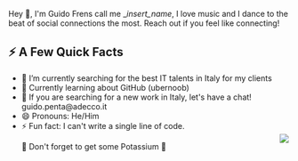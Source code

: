 Hey 👋, I'm Guido
Frens call me __insert_name_, I love music and I dance to the beat of social connections the most. Reach out if you feel like connecting!





  <h2> ⚡️ A Few Quick Facts</h2>

<ul>
<li>🔭 I’m currently searching for the best IT talents in Italy for my clients</li>

<li>🌱 Currently learning about GitHub (ubernoob)</li>

<li>💬 If you are searching for a new work in Italy, let's have a chat! guido.penta@adecco.it</li>

<li>😄 Pronouns: He/Him</li>

<li>⚡ Fun fact: I can't write a single line of code.</li>

<img align="right" src="https://media1.giphy.com/media/13HgwGsXF0aiGY/giphy.gif" />
  

  🍌 Don't forget to get some Potassium 🍌
